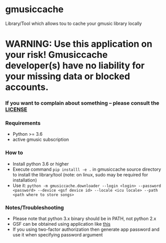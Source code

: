 # gmusiccache
Library/Tool which allows tou to cache your gmusic library locally

# WARNING: Use this application on your risk! Gmusiccache developer(s) have no liability for your missing data or blocked accounts.
### If you want to complain about something – please consult the [LICENSE](./LICENSE)

### Requirements
- Python >= 3.6
- active gmusic subscription

### How to
- Install python 3.6 or higher
- Execute command `pip installl -e .` in gmusiccache source directory
  to install the library/tool (note: on linux, sudo may be required for installation)
- Use it:
  `python -m gmusiccache.downloader --login <login> --password <password> --device <gsf device id> --locale <icu locale> --path <path where to store songs>`

### Notes/Troubleshooting
- Please note that python 3.x binary should be in PATH, not python 2.x
- GSF can be obtained using application like [this](https://play.google.com/store/apps/details?id=com.evozi.deviceid)
- If you using two-factor authorization then generate app password and use it when specifying password argument